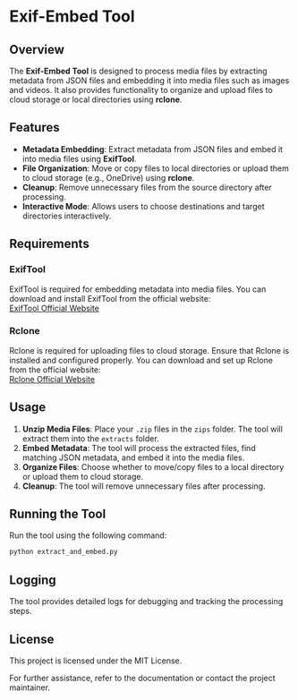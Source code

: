 # Exif-Embed Tool

## Overview
The **Exif-Embed Tool** is designed to process media files by extracting metadata from JSON files and embedding it into media files such as images and videos. It also provides functionality to organize and upload files to cloud storage or local directories using **rclone**.

## Features
- **Metadata Embedding**: Extract metadata from JSON files and embed it into media files using **ExifTool**.
- **File Organization**: Move or copy files to local directories or upload them to cloud storage (e.g., OneDrive) using **rclone**.
- **Cleanup**: Remove unnecessary files from the source directory after processing.
- **Interactive Mode**: Allows users to choose destinations and target directories interactively.

## Requirements
### ExifTool
ExifTool is required for embedding metadata into media files. You can download and install ExifTool from the official website:  
[ExifTool Official Website](https://exiftool.org/)

### Rclone
Rclone is required for uploading files to cloud storage. Ensure that Rclone is installed and configured properly. You can download and set up Rclone from the official website:  
[Rclone Official Website](https://rclone.org/)

## Usage
1. **Unzip Media Files**: Place your `.zip` files in the `zips` folder. The tool will extract them into the `extracts` folder.
2. **Embed Metadata**: The tool will process the extracted files, find matching JSON metadata, and embed it into the media files.
3. **Organize Files**: Choose whether to move/copy files to a local directory or upload them to cloud storage.
4. **Cleanup**: The tool will remove unnecessary files after processing.

## Running the Tool
Run the tool using the following command:
```bash
python extract_and_embed.py
```

## Logging
The tool provides detailed logs for debugging and tracking the processing steps.

## License
This project is licensed under the MIT License.

For further assistance, refer to the documentation or contact the project maintainer.  
